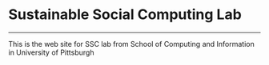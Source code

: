 # Sustainable Social Computing Lab
---
This is the web site for SSC lab from School of Computing and Information in University of Pittsburgh
